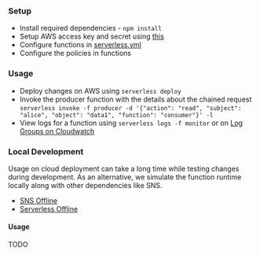 ### Setup
- Install required dependencies - `npm install`
- Setup AWS access key and secret using [this](https://www.serverless.com/framework/docs/providers/aws/guide/credentials/)
- Configure functions in [serverless.yml](/serverless.yml)
- Configure the policies in functions

### Usage
- Deploy changes on AWS using `serverless deploy`
- Invoke the producer function with the details about the chained request `serverless invoke -f producer -d '{"action": "read", "subject": "alice", "object": "data1", "function": "consumer"}' -l`
- View logs for a function using `serverless logs -f monitor` or on [Log Groups on Cloudwatch](https://us-east-1.console.aws.amazon.com/cloudwatch/)

### Local Development
Usage on cloud deployment can take a long time while testing changes during development. As an alternative, we simulate the function runtime locally along with other dependencies like SNS.
 - [SNS Offline](https://www.serverless.com/plugins/serverless-offline-sns)
 - [Serverless Offline](https://www.serverless.com/plugins/serverless-offline)

#### Usage
TODO